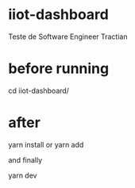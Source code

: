 # iiot-dashboard
Teste de Software Engineer Tractian


# before running
cd iiot-dashboard/

# after 
yarn install or yarn add 

and finally 

yarn dev


